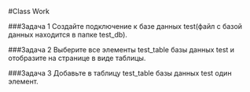 #Class Work 

###Задача 1 
Создайте подключение к базе данных test(файл с базой данных находится в папке  test_db). 

###Задача 2 
Выберите все элементы test_table базы данных test и отобразите на странице в виде таблицы. 

###Задача 3 
Добавьте в таблицу test_table базы данных test один элемент. 